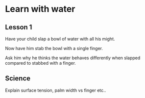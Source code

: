 # Learn with water

## Lesson 1

Have your child slap a bowl of water with all his might.

Now have him stab the bowl with a single finger.

Ask him why he thinks the water behaves differently when slapped compared to stabbed with a finger.

## Science

Explain surface tension, palm width vs finger etc..
